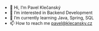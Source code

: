 - 👋 Hi, I’m Pavel Klečanský
- 👀 I’m interested in Backend Development
- 🌱 I’m currently learning Java, Spring, SQL
- 📫 How to reach me pavel@klecansky.cz
